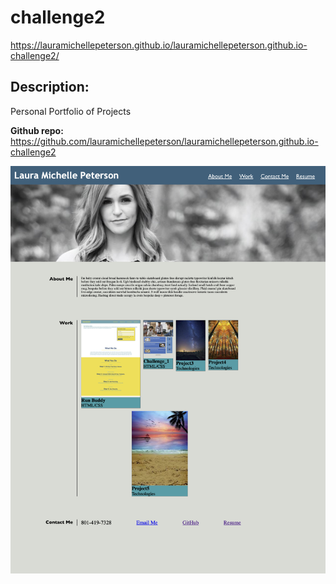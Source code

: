 # challenge2
https://lauramichellepeterson.github.io/lauramichellepeterson.github.io-challenge2/

## Description:
Personal Portfolio of Projects

**Github repo:**
https://github.com/lauramichellepeterson/lauramichellepeterson.github.io-challenge2


![Laura_Michelle_Peterson_Portfolio](/assets/images/Laura_Michelle_Peterson_Portfolio.png)
